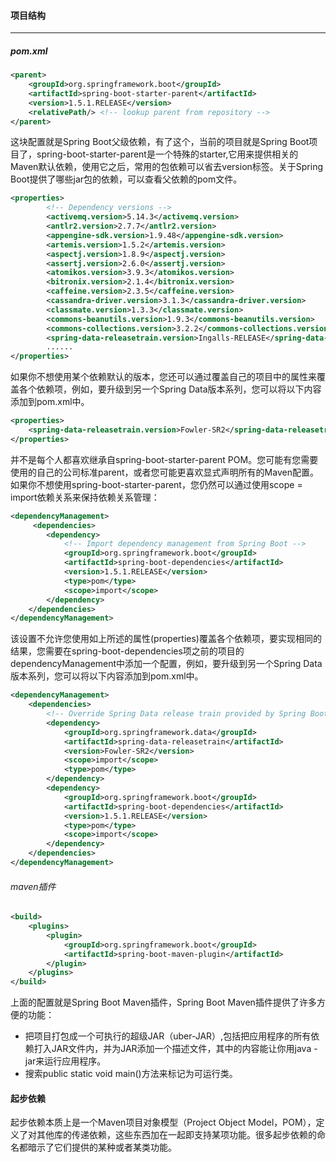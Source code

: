 #### 项目结构

------

##### pom.xml

```xml
<parent>
    <groupId>org.springframework.boot</groupId>
    <artifactId>spring-boot-starter-parent</artifactId>
    <version>1.5.1.RELEASE</version>
    <relativePath/> <!-- lookup parent from repository -->
</parent>
```

这块配置就是Spring Boot父级依赖，有了这个，当前的项目就是Spring Boot项目了，spring-boot-starter-parent是一个特殊的starter,它用来提供相关的Maven默认依赖，使用它之后，常用的包依赖可以省去version标签。关于Spring Boot提供了哪些jar包的依赖，可以查看父依赖的pom文件。

```xml
<properties>
        <!-- Dependency versions -->
        <activemq.version>5.14.3</activemq.version>
        <antlr2.version>2.7.7</antlr2.version>
        <appengine-sdk.version>1.9.48</appengine-sdk.version>
        <artemis.version>1.5.2</artemis.version>
        <aspectj.version>1.8.9</aspectj.version>
        <assertj.version>2.6.0</assertj.version>
        <atomikos.version>3.9.3</atomikos.version>
        <bitronix.version>2.1.4</bitronix.version>
        <caffeine.version>2.3.5</caffeine.version>
        <cassandra-driver.version>3.1.3</cassandra-driver.version>
        <classmate.version>1.3.3</classmate.version>
        <commons-beanutils.version>1.9.3</commons-beanutils.version>
        <commons-collections.version>3.2.2</commons-collections.version>
        <spring-data-releasetrain.version>Ingalls-RELEASE</spring-data-releasetrain.version>
        ......
</properties>
```

如果你不想使用某个依赖默认的版本，您还可以通过覆盖自己的项目中的属性来覆盖各个依赖项，例如，要升级到另一个Spring Data版本系列，您可以将以下内容添加到pom.xml中。

```xml
<properties>
    <spring-data-releasetrain.version>Fowler-SR2</spring-data-releasetrain.version>
</properties>
```

并不是每个人都喜欢继承自spring-boot-starter-parent POM。您可能有您需要使用的自己的公司标准parent，或者您可能更喜欢显式声明所有的Maven配置。
如果你不想使用spring-boot-starter-parent，您仍然可以通过使用scope = import依赖关系来保持依赖关系管理：

```xml
<dependencyManagement>
     <dependencies>
        <dependency>
            <!-- Import dependency management from Spring Boot -->
            <groupId>org.springframework.boot</groupId>
            <artifactId>spring-boot-dependencies</artifactId>
            <version>1.5.1.RELEASE</version>
            <type>pom</type>
            <scope>import</scope>
        </dependency>
    </dependencies>
</dependencyManagement>
```

该设置不允许您使用如上所述的属性(properties)覆盖各个依赖项，要实现相同的结果，您需要在spring-boot-dependencies项之前的项目的dependencyManagement中添加一个配置，例如，要升级到另一个Spring Data版本系列，您可以将以下内容添加到pom.xml中。

```xml
<dependencyManagement>
    <dependencies>
        <!-- Override Spring Data release train provided by Spring Boot -->
        <dependency>
            <groupId>org.springframework.data</groupId>
            <artifactId>spring-data-releasetrain</artifactId>
            <version>Fowler-SR2</version>
            <scope>import</scope>
            <type>pom</type>
        </dependency>
        <dependency>
            <groupId>org.springframework.boot</groupId>
            <artifactId>spring-boot-dependencies</artifactId>
            <version>1.5.1.RELEASE</version>
            <type>pom</type>
            <scope>import</scope>
        </dependency>
    </dependencies>
</dependencyManagement>
```



###### maven插件

```xml
<build>
    <plugins>
        <plugin>
            <groupId>org.springframework.boot</groupId>
            <artifactId>spring-boot-maven-plugin</artifactId>
        </plugin>
    </plugins>
</build>
```

上面的配置就是Spring Boot Maven插件，Spring Boot Maven插件提供了许多方便的功能：

- 把项目打包成一个可执行的超级JAR（uber-JAR）,包括把应用程序的所有依赖打入JAR文件内，并为JAR添加一个描述文件，其中的内容能让你用java -jar来运行应用程序。
- 搜索public static void main()方法来标记为可运行类。







#### 起步依赖

起步依赖本质上是一个Maven项目对象模型（Project Object Model，POM），定义了对其他库的传递依赖，这些东西加在一起即支持某项功能。很多起步依赖的命名都暗示了它们提供的某种或者某类功能。







